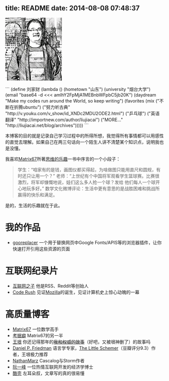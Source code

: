 title: README
date: 2014-08-08 07:48:37
---

<p><img src="/images/myself.jpg" width="180" height="200" /></p>
```
(define 刘家财
  (lambda ()
    (hometown "山东")
    (university "烟台大学")
    (email "base64 -d <<< amlhY2FpMjA1MEBnbWFpbC5jb20K")
    (daydream "Make my codes run around the World, so keep writing")
    (favorites 
      (mix 
        ("不断在折腾ubuntu")
        ("努力听古典" "http://v.youku.com/v_show/id_XNDc2MDU2ODE2.html")
        ("乒乓球")
        ("英语翻译" "http://importnew.com/author/liujiacai")
        ("MORE..." "http://liujiacai.net/blog/archives")))))
```

本博客的目的就是记录自己学习过程中的所得所想，我觉得所有事情都可以用感性的直觉去理解。如果自己在两三句话向一个陌生人讲不清楚某个知识点，说明我也是没懂。

我喜欢[Matrix67]所著[思维的乐趣](http://book.douban.com/subject/10779597/)一书中序言的一个小段子：

>学生：“咱家有的是钱，画图仪都买得起，为啥做图只能用直尺和圆规，有时还只让用一个？”
>老师：“上世纪有个中国将军观看学生篮球赛。比赛很激烈，将军却慷慨地说，娃们这么多人抢一个球？发给
他们每人一个球开心地玩多好。”
>数学文化微博评论：生活中更有意思的是战胜困难和挑战所赢得的快乐和满足。

是的，生活的乐趣就在于此。

我的作品
====

- [gooreplacer](http://liujiacai.net/gooreplacer) 一个用于替换网页中Google Fonts/APIS等的浏览器插件，让你快速打开引用这些资源的页面

互联网纪录片
====

* [互联网之子](http://www.tudou.com/programs/view/jefojo_-HjQ/&lvt=76) 他是RSS、Reddit等创始人
* [Code Rush](http://v.youku.com/v_show/id_XNjA2NDI2MTUy.html) 见证[Mozilla](http://liujiacai.net/blog/2014/09/14/mozilla-history/)的诞生，见证计算机史上惊心动魄的一幕

高质量博客
====

* [Matrix67][] 一位数学高手 
* [考据癖][localhost] Matrix67的另一半
* [王垠][yinwang] 你还记得那年的<del>[我和权威的故事][6]</del>（好吧，又被垠神删了）的故事吗
* [Daniel P. Friedman][daniel] 语言学专家，[The Little Schemer](http://book.douban.com/subject/1632977/)（豆瓣评分9.3）作者，王垠极力推荐
* [NathanMarz][] Cascalog与Storm作者
* [阮一峰][ryf] 一位热情互联网开发的经济学博士
* [酷壳][coolshell] 左耳朵叔，文章写的真的很易懂

[Matrix67]: http://www.matrix67.com/blog/
[localhost]: http://localhost-8080.com/
[yinwang]: http://www.yinwang.org/
[6]: http://www.yinwang.org/blog-cn/2014/01/04/authority/
[ryf]: http://www.ruanyifeng.com/
[daniel]: http://www.cs.indiana.edu/~dfried/
[coolshell]: http://coolshell.cn/
[NathanMarz]: http://nathanmarz.com/

